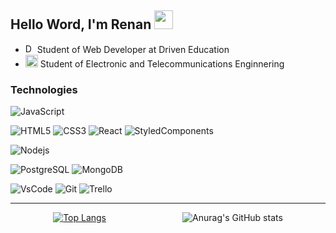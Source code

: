 ## Hello Word, I'm Renan <img src="https://github.com/TheDudeThatCode/TheDudeThatCode/blob/master/Assets/Hi.gif" width="30px">

- <a href='https://www.driven.com.br/'><img width='15px' src='https://www.driven.com.br/wp-content/uploads/2021/07/logo-footer.svg' alt="Driven Education" /></a>  Student of Web Developer at Driven Education
- <a href="https://https://www2.unesp.br/"><img width="20px" src="https://encrypted-tbn0.gstatic.com/images?q=tbn:ANd9GcT27CPp10OH3vansfCgHW3qay-5wP5KQGkNIGIb5ZBt4Uv9nhNeyBas4UNulcpIbBIzhAw&usqp=CAU"/></a> Student of Electronic and Telecommunications Enginnering


### Technologies

![JavaScript](https://img.shields.io/badge/-JavaScript-black?style=for-the-badge&logo=javascript)

![HTML5](https://img.shields.io/badge/-HTML5-E34F26?style=for-the-badge&logo=html5&logoColor=white)
![CSS3](https://img.shields.io/badge/-CSS3-1572B6?style=for-the-badge&logo=css3)
![React](https://img.shields.io/badge/-React-black?style=for-the-badge&logo=react)
![StyledComponents](https://img.shields.io/badge/styled_components-3E3E3E?style=for-the-badge&logo=styled-components)

![Nodejs](https://img.shields.io/badge/-Nodejs-90C540?style=for-the-badge&logo=Node.js&logoColor=white)

![PostgreSQL](https://img.shields.io/badge/-PostgreSQL-336791?style=for-the-badge&logo=postgresql&logoColor=white)
![MongoDB](https://img.shields.io/badge/-MongoDB-146148?style=for-the-badge&logo=mongodb&logoColor=white)

![VsCode](https://img.shields.io/badge/vs_code-0078D4?style=for-the-badge&logo=visual%20studio%20code&logoColor=white)
![Git](https://img.shields.io/badge/git-red?style=for-the-badge&logo=git&logoColor=white)
![Trello](https://img.shields.io/badge/trello-1F6AA7?style=for-the-badge&logo=trello&logoColor=white)

---
<div align="center">
  
[![Top Langs](https://github-readme-stats.vercel.app/api/top-langs/?username=rerenan&theme=radical)](https://github.com/anuraghazra/github-readme-stats)&nbsp;&nbsp;&nbsp;&nbsp;&nbsp;&nbsp;&nbsp;&nbsp;&nbsp;&nbsp;&nbsp;&nbsp;&nbsp;&nbsp;&nbsp;&nbsp;&nbsp;&nbsp;&nbsp;&nbsp;&nbsp;&nbsp;&nbsp;&nbsp;&nbsp;&nbsp;&nbsp;&nbsp;&nbsp;&nbsp;
![Anurag's GitHub stats](https://github-readme-stats.vercel.app/api?username=rerenan&show_icons=true&theme=radical) 

</div>
